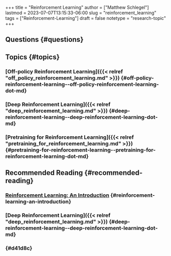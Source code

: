 +++
title = "Reinforcement Learning"
author = ["Matthew Schlegel"]
lastmod = 2023-07-07T13:15:33-06:00
slug = "reinforcement_learning"
tags = ["Reinforcement-Learning"]
draft = false
notetype = "research-topic"
+++

## Questions {#questions}


## Topics {#topics}


### [Off-policy Reinforcement Learning]({{< relref "off_policy_reinforcement_learning.md" >}}) {#off-policy-reinforcement-learning--off-policy-reinforcement-learning-dot-md}


### [Deep Reinforcement Learning]({{< relref "deep_reinforcement_learning.md" >}}) {#deep-reinforcement-learning--deep-reinforcement-learning-dot-md}


### [Pretraining for Reinforcement Learning]({{< relref "pretraining_for_reinforcement_learning.md" >}}) {#pretraining-for-reinforcement-learning--pretraining-for-reinforcement-learning-dot-md}


## Recommended Reading {#recommended-reading}


### [Reinforcement Learning: An Introduction](http://www.incompleteideas.net/book/the-book-2nd.html) {#reinforcement-learning-an-introduction}


### [Deep Reinforcement Learning]({{< relref "deep_reinforcement_learning.md" >}}) {#deep-reinforcement-learning--deep-reinforcement-learning-dot-md}


###  {#d41d8c}
